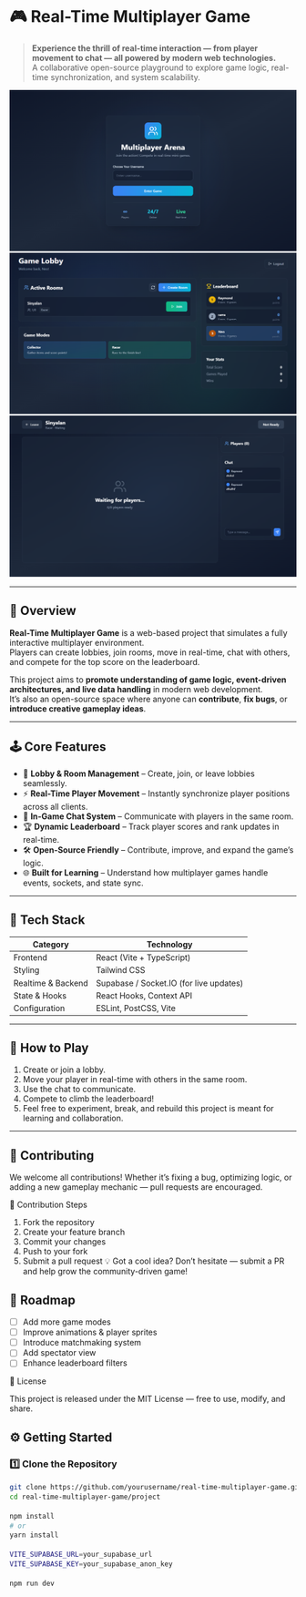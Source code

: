 # 🎮 Real-Time Multiplayer Game  

> **Experience the thrill of real-time interaction — from player movement to chat — all powered by modern web technologies.**  
> A collaborative open-source playground to explore game logic, real-time synchronization, and system scalability.

![display_image](./public/images/login.png)
![display_image](./public/images/lobby.png)
![display_image](./public/images/GameRoom.png)

---

## 🚀 Overview  

**Real-Time Multiplayer Game** is a web-based project that simulates a fully interactive multiplayer environment.  
Players can create lobbies, join rooms, move in real-time, chat with others, and compete for the top score on the leaderboard.  

This project aims to **promote understanding of game logic, event-driven architectures, and live data handling** in modern web development.  
It’s also an open-source space where anyone can **contribute**, **fix bugs**, or **introduce creative gameplay ideas**.

---

## 🕹️ Core Features  

- 🧩 **Lobby & Room Management** – Create, join, or leave lobbies seamlessly.  
- ⚡ **Real-Time Player Movement** – Instantly synchronize player positions across all clients.  
- 💬 **In-Game Chat System** – Communicate with players in the same room.  
- 🏆 **Dynamic Leaderboard** – Track player scores and rank updates in real-time.  
- 🛠️ **Open-Source Friendly** – Contribute, improve, and expand the game’s logic.  
- 🌐 **Built for Learning** – Understand how multiplayer games handle events, sockets, and state sync.  

---

## 🧰 Tech Stack  

| Category | Technology |
|-----------|-------------|
| Frontend | React (Vite + TypeScript) |
| Styling | Tailwind CSS |
| Realtime & Backend | Supabase / Socket.IO (for live updates) |
| State & Hooks | React Hooks, Context API |
| Configuration | ESLint, PostCSS, Vite |

---

## 🧭 How to Play

1. Create or join a lobby.
2. Move your player in real-time with others in the same room.
3. Use the chat to communicate.
4. Compete to climb the leaderboard!
5. Feel free to experiment, break, and rebuild this project is meant for learning and collaboration.

---

## 🤝 Contributing
We welcome all contributions! Whether it’s fixing a bug, optimizing logic, or adding a new gameplay mechanic — pull requests are encouraged.

🪩 Contribution Steps
1. Fork the repository
2. Create your feature branch
3. Commit your changes
4. Push to your fork
5. Submit a pull request
   💡 Got a cool idea? Don’t hesitate — submit a PR and help grow the community-driven game!

## 🏁 Roadmap

- [ ] Add more game modes  
- [ ] Improve animations & player sprites  
- [ ] Introduce matchmaking system  
- [ ] Add spectator view  
- [ ] Enhance leaderboard filters  

📜 License

This project is released under the MIT License — free to use, modify, and share.

## ⚙️ Getting Started  

### 1️⃣ Clone the Repository  
```bash
git clone https://github.com/yourusername/real-time-multiplayer-game.git
cd real-time-multiplayer-game/project

npm install
# or
yarn install

VITE_SUPABASE_URL=your_supabase_url
VITE_SUPABASE_KEY=your_supabase_anon_key

npm run dev
